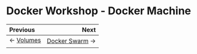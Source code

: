 # Docker Workshop - Docker Machine

Previous | Next
:------- | ---:
← [Volumes](../volumes/README.md) | [Docker Swarm](../docker-swarm/README.md) →
